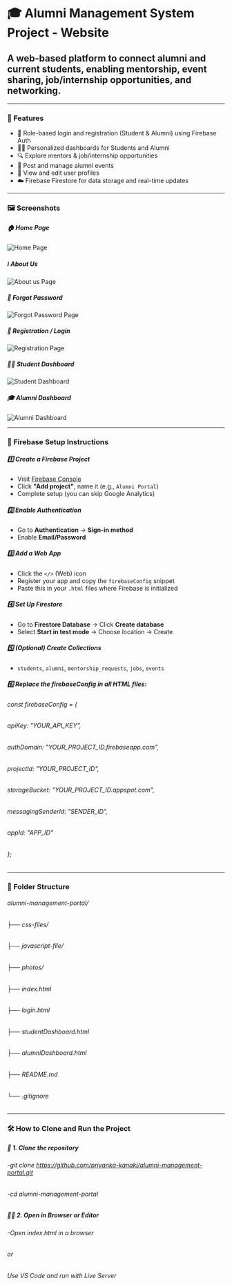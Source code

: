 # 🎓 Alumni Management System Project - Website

## A web-based platform to connect alumni and current students, enabling mentorship, event sharing, job/internship opportunities, and networking.

---

### 📌 Features

- 👤 Role-based login and registration (Student & Alumni) using Firebase Auth
- 🧑‍🎓 Personalized dashboards for Students and Alumni
- 🔍 Explore mentors & job/internship opportunities
- 📢 Post and manage alumni events
- 📝 View and edit user profiles
- ☁️ Firebase Firestore for data storage and real-time updates

---

### 🖼️ Screenshots

##### 🏠 Home Page  
![Home Page](https://github.com/priyanka-kanaki/alumni-management-portal/blob/master/screenshots/Home%20Page.png)

##### ℹ️ About Us  
![About us Page](https://github.com/priyanka-kanaki/alumni-management-portal/blob/master/screenshots/About%20us.png)

##### 🔑 Forgot Password  
![Forgot Password Page](https://github.com/priyanka-kanaki/alumni-management-portal/blob/master/screenshots/forgetpassword.png)

##### 📝 Registration / Login  
![Registration Page](https://github.com/priyanka-kanaki/alumni-management-portal/blob/master/screenshots/registrationLogin.png)

##### 🧑‍🎓 Student Dashboard  
![Student Dashboard](https://github.com/priyanka-kanaki/alumni-management-portal/blob/master/screenshots/students%20Dashboard.png)

##### 🎓 Alumni Dashboard  
![Alumni Dashboard](https://github.com/priyanka-kanaki/alumni-management-portal/blob/master/screenshots/alumni%20Dashboard.png)

---

### 🔧 Firebase Setup Instructions

##### 1️⃣ Create a Firebase Project
- Visit [Firebase Console](https://console.firebase.google.com/)
- Click **"Add project"**, name it (e.g., `Alumni Portal`)
- Complete setup (you can skip Google Analytics)

##### 2️⃣ Enable Authentication
- Go to **Authentication** → **Sign-in method**
- Enable **Email/Password**

##### 3️⃣ Add a Web App
- Click the `</>` (Web) icon
- Register your app and copy the `firebaseConfig` snippet
- Paste this in your `.html` files where Firebase is initialized

##### 4️⃣ Set Up Firestore
- Go to **Firestore Database** → Click **Create database**
- Select **Start in test mode** → Choose location → Create

##### 5️⃣ (Optional) Create Collections
- `students`, `alumni`, `mentorship_requests`, `jobs`, `events`

##### 6️⃣ Replace the firebaseConfig in all HTML files:

 ###### const firebaseConfig = {
  ###### apiKey: "YOUR_API_KEY",
  ###### authDomain: "YOUR_PROJECT_ID.firebaseapp.com",
  ###### projectId: "YOUR_PROJECT_ID",
  ###### storageBucket: "YOUR_PROJECT_ID.appspot.com",
  ###### messagingSenderId: "SENDER_ID",
  ###### appId: "APP_ID"
 ###### };
--- 

### 📁 Folder Structure

  ###### alumni-management-portal/
  ###### ├── css-files/
  ###### ├── javascript-file/
  ###### ├── photos/
  ###### ├── index.html
  ###### ├── login.html
  ###### ├── studentDashboard.html
  ###### ├── alumniDashboard.html
  ###### ├── README.md
  ###### └── .gitignore
---

### 🛠️ How to Clone and Run the Project
  ##### 🔁 1. Clone the repository
   ###### -git clone https://github.com/priyanka-kanaki/alumni-management-portal.git
   ###### -cd alumni-management-portal
  ##### 🧑‍💻 2. Open in Browser or Editor
  ###### -Open index.html in a browser
  ######   or
  ######  Use VS Code and run with Live Server

